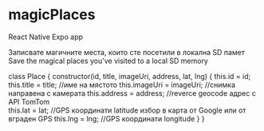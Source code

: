 # magicPlaces

React Native Expo app

Записвате магичните места, които сте посетили в локална SD памет
Save the magical places you've visited to a local SD memory

class Place {
	constructor(id, title, imageUri, address, lat, lng) {
		this.id = id;
		this.title = title; //име на мястото
		this.imageUri = imageUri; //снимка направена с камерата
		this.address = address; //reverce geocode адрес с API TomTom         
		this.lat = lat; //GPS координати latitude избор в карта от Google или от вграден GPS
		this.lng = lng; //GPS координати longitude
	}
}
